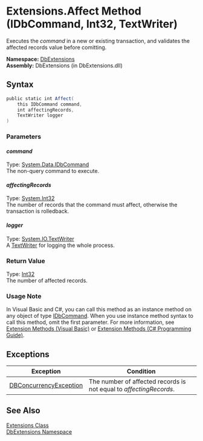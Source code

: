 Extensions.Affect Method (IDbCommand, Int32, TextWriter)
========================================================
Executes the *command* in a new or existing transaction, and validates the affected records value before comitting.

**Namespace:** [DbExtensions][1]  
**Assembly:** DbExtensions (in DbExtensions.dll)

Syntax
------

```csharp
public static int Affect(
	this IDbCommand command,
	int affectingRecords,
	TextWriter logger
)
```

### Parameters

#### *command*
Type: [System.Data.IDbCommand][2]  
The non-query command to execute.

#### *affectingRecords*
Type: [System.Int32][3]  
The number of records that the command must affect, otherwise the transaction is rolledback.

#### *logger*
Type: [System.IO.TextWriter][4]  
A [TextWriter][4] for logging the whole process.

### Return Value
Type: [Int32][3]  
The number of affected records.
### Usage Note
In Visual Basic and C#, you can call this method as an instance method on any object of type [IDbCommand][2]. When you use instance method syntax to call this method, omit the first parameter. For more information, see [Extension Methods (Visual Basic)][5] or [Extension Methods (C# Programming Guide)][6].

Exceptions
----------

Exception                   | Condition                                                          
--------------------------- | ------------------------------------------------------------------ 
[DBConcurrencyException][7] | The number of affected records is not equal to *affectingRecords*. 


See Also
--------
[Extensions Class][8]  
[DbExtensions Namespace][1]  

[1]: ../README.md
[2]: http://msdn.microsoft.com/en-us/library/bt2afddc
[3]: http://msdn.microsoft.com/en-us/library/td2s409d
[4]: http://msdn.microsoft.com/en-us/library/ywxh2328
[5]: http://msdn.microsoft.com/en-us/library/bb384936.aspx
[6]: http://msdn.microsoft.com/en-us/library/bb383977.aspx
[7]: http://msdn.microsoft.com/en-us/library/bsdf9tb2
[8]: README.md